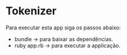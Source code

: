 # Tokenizer

Para executar esta app siga os passos abaixo:
* bundle -> para baixar as dependências.
* ruby app.rb -> para executar a applicação.